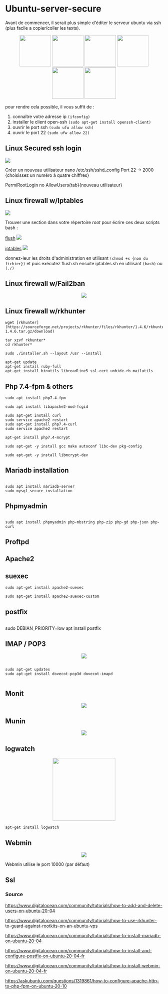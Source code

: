 # Ubuntu-server-secure


Avant de commencer, il serait plus simple d'éditer le serveur ubuntu via ssh (plus facile a copier/coller les texts).

<div align=center>
    <img width="100" height="100" src="https://cdn.jsdelivr.net/gh/devicons/devicon/icons/ubuntu/ubuntu-plain-wordmark.svg" />
    <img width="100" height="100" src="https://cdn.jsdelivr.net/gh/devicons/devicon/icons/amazonwebservices/amazonwebservices-plain-wordmark.svg" />
    <img width="100" height="100" src="https://github.com/Pyncro/Ubuntu-server-secure/blob/main/img/monit.png" />
    <img width="100" height="100" src="https://github.com/Pyncro/Ubuntu-server-secure/blob/main/img/munin.png" />
    <img width="100" height="100" src="https://github.com/Pyncro/Ubuntu-server-secure/blob/main/img/logwatch.png" />
    <img width="100" height="100" src="https://github.com/Pyncro/Ubuntu-server-secure/blob/main/img/webmin.png">

</div>


pour rendre cela possible, il vous suffit de :

1. connaître votre adresse ip `(ifconfig)`
2. installer le client open-ssh `(sudo apt-get install openssh-client)`
3. ouvrir le port ssh `(sudo ufw allow ssh)`
4. ouvrir le port 22 `(sudo ufw allow 22)`

## Linux Secured ssh login


<img src="https://github.com/Pyncro/Ubuntu-server-secure/blob/main/img/srl.png" />


Créer un nouveau utilisateur 
nano /etc/ssh/sshd_config
Port 22 -> 2000 {choisissez un numéro à quatre chiffres}

PermiRootLogin no
AllowUsers{tab}{nouveau utilisateur}

## Linux firewall w/Iptables

<img src="https://github.com/Pyncro/Ubuntu-server-secure/blob/main/img/it.png" />

Trouver une section dans votre répertoire *root* pour écrire ces deux scripts bash :

[flush](https://github.com/Pyncro/Ubuntu-server-secure/blob/main/firewall%20scripts/iptable_flush.rtf "flush.sh")
<img src="https://github.com/Pyncro/Ubuntu-server-secure/blob/main/img/flush.png">

[iptables](https://github.com/Pyncro/Ubuntu-server-secure/blob/main/firewall%20scripts/iptable_rules.rtf "iptables.sh")
<img src="https://github.com/Pyncro/Ubuntu-server-secure/blob/main/img/rules.png">

donnez-leur les droits d'administration en utilisant `(chmod +x {nom du fichier})` et puis exécutez flush.sh ensuite iptables.sh en utilisant `(bash)` ou `(./)`




## Linux firewall w/Fail2ban

<div align="center">
  <img src= "https://github.com/Pyncro/Ubuntu-server-secure/blob/main/img/f2b.png"/>
</div>

## Linux firewall w/rkhunter

```
wget [rkhunter](https://sourceforge.net/projects/rkhunter/files/rkhunter/1.4.6/rkhunter-1.4.6.tar.gz/download)
```

```
tar xzvf rkhunter*
cd rkhunter*
```

```
sudo ./installer.sh --layout /usr --install
``` 

```
apt-get update
apt-get install ruby-full
apt-get install binutils libreadline5 ssl-cert unhide.rb mailutils
```


## Php 7.4-fpm & others

```
sudo apt install php7.4-fpm
``` 

```
sudo apt install libapache2-mod-fcgid
``` 

```
sudo apt-get install curl
sudo service apache2 restart
sudo apt-get install php7.4-curl
sudo service apache2 restart
```

```
apt-get install php7.4-mcrypt
```

```
sudo apt-get -y install gcc make autoconf libc-dev pkg-config
```

```
sudo apt-get -y install libmcrypt-dev
```

## Mariadb installation

<div align="center">
  <img src="">
</div>

```
sudo apt install mariadb-server
sudo mysql_secure_installation
```

## Phpmyadmin

<div align="center">
  <img src="">
</div>

```
sudo apt install phpmyadmin php-mbstring php-zip php-gd php-json php-curl
```

## Proftpd

## Apache2

## suexec

```
sudo apt-get install apache2-suexec
```

```
sudo apt-get install apache2-suexec-custom
```

## postfix

<div align="center">
  <img src="">
</div>

sudo DEBIAN_PRIORITY=low apt install postfix


## IMAP / POP3

<div align="center">
  <img src="https://github.com/Pyncro/Ubuntu-server-secure/blob/main/img/imappop.png">
</div>

```

sudo apt-get updates
sudo apt-get install dovecot-pop3d dovecot-imapd


```
## Monit

<div align="center">
  <img src="https://github.com/Pyncro/Ubuntu-server-secure/blob/main/img/monit.png">
</div>

## Munin

<div align="center">
  <img src="https://github.com/Pyncro/Ubuntu-server-secure/blob/main/img/munin.png">
</div>



## logwatch

<div align="center">
  <img width="200" height="200" src="https://github.com/Pyncro/Ubuntu-server-secure/blob/main/img/logwatch.png">
</div>

```
apt-get install logwatch
```

## Webmin

<div align="center">
  <img src="https://github.com/Pyncro/Ubuntu-server-secure/blob/main/img/webmin.png">
</div>

Webmin utilise le port 10000 (par défaut)

## Ssl

### Source

https://www.digitalocean.com/community/tutorials/how-to-add-and-delete-users-on-ubuntu-20-04

https://www.digitalocean.com/community/tutorials/how-to-use-rkhunter-to-guard-against-rootkits-on-an-ubuntu-vps

https://www.digitalocean.com/community/tutorials/how-to-install-mariadb-on-ubuntu-20-04

https://www.digitalocean.com/community/tutorials/how-to-install-and-configure-postfix-on-ubuntu-20-04-fr

https://www.digitalocean.com/community/tutorials/how-to-install-webmin-on-ubuntu-20-04-fr

https://askubuntu.com/questions/1319861/how-to-configure-apache-http-to-php-fpm-on-ubuntu-20-10
